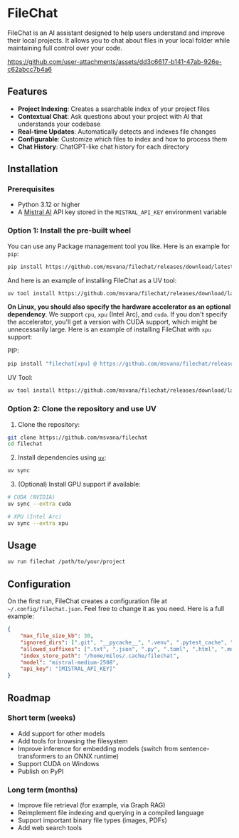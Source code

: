 # FileChat

FileChat is an AI assistant designed to help users understand and improve their local projects.
It allows you to chat about files in your local folder while maintaining full control over your code.

https://github.com/user-attachments/assets/dd3c6617-b141-47ab-926e-c62abcc7b4a6


## Features

- **Project Indexing**: Creates a searchable index of your project files
- **Contextual Chat**: Ask questions about your project with AI that understands your codebase
- **Real-time Updates**: Automatically detects and indexes file changes
- **Configurable**: Customize which files to index and how to process them
- **Chat History**: ChatGPT-like chat history for each directory

## Installation

### Prerequisites

- Python 3.12 or higher
- A [Mistral AI](https://mistral.ai/) API key stored in the `MISTRAL_API_KEY` environment variable

### Option 1: Install the pre-built wheel

You can use any Package management tool you like. Here is an example for `pip`:

```bash
pip install https://github.com/msvana/filechat/releases/download/latest/filechat-latest-py3-none-any.whl
```

And here is an example of installing FileChat as a UV tool:

```bash
uv tool install https://github.com/msvana/filechat/releases/download/latest/filechat-latest-py3-none-any.whl
```

**On Linux, you should also specify the hardware accelerator as an optional dependency**. We support `cpu`, `xpu` (Intel Arc), and `cuda`.
If you don't specify the accelerator, you'll get a version with CUDA support, which might be unnecessarily large. Here is an example of 
installing FileChat with `xpu` support:

PIP:

```bash
pip install "filechat[xpu] @ https://github.com/msvana/filechat/releases/download/latest/filechat-latest-py3-none-any.whl"
```

UV Tool:

```bash
uv tool install https://github.com/msvana/filechat/releases/download/latest/filechat-latest-py3-none-any.whl[xpu]
```

### Option 2: Clone the repository and use UV

1. Clone the repository:

```bash
git clone https://github.com/msvana/filechat
cd filechat
```

2. Install dependencies using [`uv`](https://docs.astral.sh/uv/):

```bash
uv sync
```

3. (Optional) Install GPU support if available:

```bash
# CUDA (NVIDIA)
uv sync --extra cuda

# XPU (Intel Arc)
uv sync --extra xpu
```

## Usage

```bash
uv run filechat /path/to/your/project
```

## Configuration

On the first run, FileChat creates a configuration file at `~/.config/filechat.json`. Feel free to change it as you need.
Here is a full example:

```json
{
    "max_file_size_kb": 30,
    "ignored_dirs": [".git", "__pycache__", ".venv", ".pytest_cache", "node_modules"],
    "allowed_suffixes": [".txt", ".json", ".py", ".toml", ".html", ".md", ".js", ".ts", ".vue"],
    "index_store_path": "/home/milos/.cache/filechat",
    "model": "mistral-medium-2508",
    "api_key": "[MISTRAL_API_KEY]"
}
```
## Roadmap

### Short term (weeks)

- Add support for other models
- Add tools for browsing the filesystem
- Improve inference for embedding models (switch from sentence-transformers to an ONNX runtime)
- Support CUDA on Windows
- Publish on PyPI

### Long term (months)

- Improve file retrieval (for example, via Graph RAG)
- Reimplement file indexing and querying in a compiled language
- Support important binary file types (images, PDFs)
- Add web search tools
